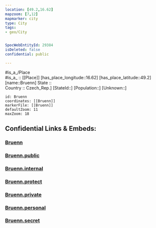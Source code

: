 ```yaml
---
location: [49.2,16.62] 
mapzoom: [7,12] 
mapmarker: city 
type: City
tags:
- geo/City


SpocWebEntityId: 29384
isDeleted: false
confidential: public

---
```

#is_a_/Place  
#is_a_ :: [[Place]] 
[has_place_longitude::16.62] 
[has_place_latitude::49.2] 
[name::Bruenn] 
State ::  
Country :: Czech_Rep.] 
[StateId::] 
[Population::] 
[Unknown::] 


```leaflet
id: Bruenn
coordinates: [[Bruenn]] 
markerFile: [[Bruenn]] 
defaultZoom: 11 
maxZoom: 18
```


## Confidential Links & Embeds: 

### [Bruenn](/_Standards/Earth/Continent/Europe/Europe~Central/Czech_Republic/regions~Czech_Republic/Jihomoravský/City/Bruenn.md) 

### [Bruenn.public](/_public/Earth/Continent/Europe/Europe~Central/Czech_Republic/regions~Czech_Republic/Jihomoravský/City/Bruenn.public.md) 

### [Bruenn.internal](/_internal/Earth/Continent/Europe/Europe~Central/Czech_Republic/regions~Czech_Republic/Jihomoravský/City/Bruenn.internal.md) 

### [Bruenn.protect](/_protect/Earth/Continent/Europe/Europe~Central/Czech_Republic/regions~Czech_Republic/Jihomoravský/City/Bruenn.protect.md) 

### [Bruenn.private](/_private/Earth/Continent/Europe/Europe~Central/Czech_Republic/regions~Czech_Republic/Jihomoravský/City/Bruenn.private.md) 

### [Bruenn.personal](/_personal/Earth/Continent/Europe/Europe~Central/Czech_Republic/regions~Czech_Republic/Jihomoravský/City/Bruenn.personal.md) 

### [Bruenn.secret](/_secret/Earth/Continent/Europe/Europe~Central/Czech_Republic/regions~Czech_Republic/Jihomoravský/City/Bruenn.secret.md)

